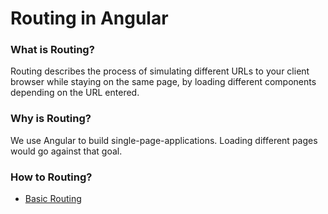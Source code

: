 # Routing in Angular
### What is Routing?
Routing describes the process of simulating different URLs to your client browser while staying on the same page, by loading different components depending on the URL entered.
### Why is Routing?
We use Angular to build single-page-applications. Loading different pages would go against that goal.
### How to Routing?
- [Basic Routing](./basic-routing.md)